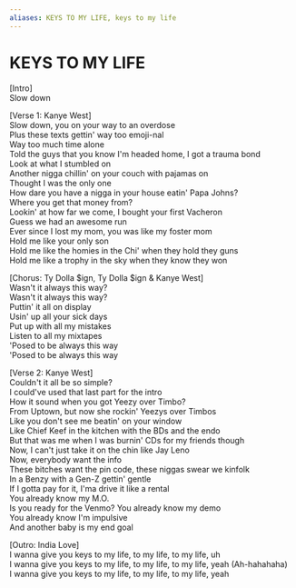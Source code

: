 ```yaml
---
aliases: KEYS TO MY LIFE, keys to my life
---
```


# KEYS TO MY LIFE

[Intro]  
Slow down  

[Verse 1: Kanye West]  
Slow down, you on your way to an overdose  
Plus these texts gettin' way too emoji-nal  
Way too much time alone  
Told the guys that you know I'm headed home, I got a trauma bond  
Look at what I stumbled on  
Another nigga chillin' on your couch with pajamas on  
Thought I was the only one  
How dare you have a nigga in your house eatin' Papa Johns?  
Where you get that money from?  
Lookin' at how far we come, I bought your first Vacheron  
Guess we had an awesome run  
Ever since I lost my mom, you was like my foster mom  
Hold me like your only son  
Hold me like the homies in thе Chi' when they hold they guns  
Hold mе like a trophy in the sky when they know they won  

[Chorus: Ty Dolla $ign, Ty Dolla $ign & Kanye West]  
Wasn't it always this way?  
Wasn't it always this way?  
Puttin' it all on display  
Usin' up all your sick days  
Put up with all my mistakes  
Listen to all my mixtapes  
'Posed to be always this way  
'Posed to be always this way  

[Verse 2: Kanye West]  
Couldn't it all be so simple?  
I could've used that last part for the intro  
How it sound when you got Yeezy over Timbo?  
From Uptown, but now she rockin' Yeezys over Timbos  
Like you don't see me beatin' on your window  
Like Chief Keef in the kitchen with the BDs and the endo  
But that was me when I was burnin' CDs for my friends though  
Now, I can't just take it on the chin like Jay Leno  
Now, everybody want the info  
These bitches want the pin code, these niggas swear we kinfolk  
In a Benzy with a Gen-Z gettin' gentle  
If I gotta pay for it, I'ma drive it like a rental  
You already know my M.O.​  
Is you ready for the Venmo? You already know my demo  
You already know I'm impulsive  
And another baby is my end goal  

[Outro: India Love]  
I wanna give you keys to my life, to my life, to my life, uh  
I wanna give you keys to my life, to my life, to my life, yeah (Ah-hahahaha)  
I wanna give you keys to my life, to my life, to my life, yeah

